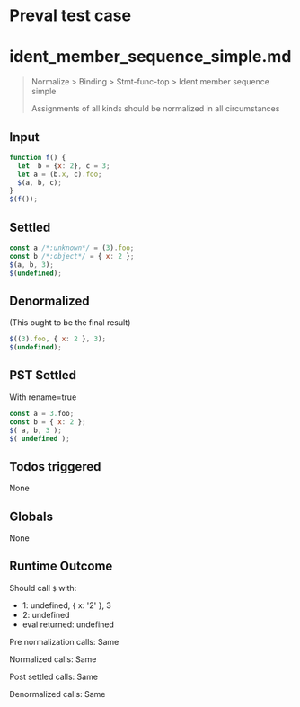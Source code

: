 # Preval test case

# ident_member_sequence_simple.md

> Normalize > Binding > Stmt-func-top > Ident member sequence simple
>
> Assignments of all kinds should be normalized in all circumstances

## Input

`````js filename=intro
function f() {
  let  b = {x: 2}, c = 3;
  let a = (b.x, c).foo;
  $(a, b, c);
}
$(f());
`````


## Settled


`````js filename=intro
const a /*:unknown*/ = (3).foo;
const b /*:object*/ = { x: 2 };
$(a, b, 3);
$(undefined);
`````


## Denormalized
(This ought to be the final result)

`````js filename=intro
$((3).foo, { x: 2 }, 3);
$(undefined);
`````


## PST Settled
With rename=true

`````js filename=intro
const a = 3.foo;
const b = { x: 2 };
$( a, b, 3 );
$( undefined );
`````


## Todos triggered


None


## Globals


None


## Runtime Outcome


Should call `$` with:
 - 1: undefined, { x: '2' }, 3
 - 2: undefined
 - eval returned: undefined

Pre normalization calls: Same

Normalized calls: Same

Post settled calls: Same

Denormalized calls: Same
